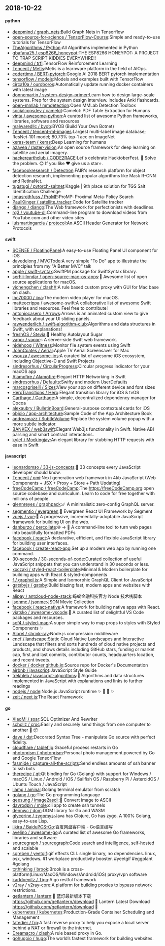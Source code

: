 ## 2018-10-22

#### python
* [deepmind / graph_nets](https://github.com/deepmind/graph_nets):Build Graph Nets in Tensorflow
* [open-source-for-science / TensorFlow-Course](https://github.com/open-source-for-science/TensorFlow-Course):Simple and ready-to-use tutorials for TensorFlow
* [TheAlgorithms / Python](https://github.com/TheAlgorithms/Python):All Algorithms implemented in Python
* [gbafana25 / esp8266_honeypot](https://github.com/gbafana25/esp8266_honeypot):THE ESP8266 HONEYPOT: A PROJECT TO TRAP SCRIPT KIDDIES EVERYWHRE!!
* [deepmind / trfl](https://github.com/deepmind/trfl):TensorFlow Reinforcement Learning
* [Tencent / Metis](https://github.com/Tencent/Metis):Metis is a learnware platform in the field of AIOps.
* [codertimo / BERT-pytorch](https://github.com/codertimo/BERT-pytorch):Google AI 2018 BERT pytorch implementation
* [tensorflow / models](https://github.com/tensorflow/models):Models and examples built with TensorFlow
* [circa10a / ouroboros](https://github.com/circa10a/ouroboros):Automatically update running docker containers with latest image
* [donnemartin / system-design-primer](https://github.com/donnemartin/system-design-primer):Learn how to design large-scale systems. Prep for the system design interview. Includes Anki flashcards.
* [open-mmlab / mmdetection](https://github.com/open-mmlab/mmdetection):Open MMLab Detection Toolbox
* [socialcopsdev / camelot](https://github.com/socialcopsdev/camelot):Camelot: PDF Table Extraction for Humans
* [vinta / awesome-python](https://github.com/vinta/awesome-python):A curated list of awesome Python frameworks, libraries, software and resources
* [malwaredllc / byob](https://github.com/malwaredllc/byob):BYOB (Build Your Own Botnet)
* [Tencent / tencent-ml-images](https://github.com/Tencent/tencent-ml-images):Largest multi-label image database; ResNet-101 model; 80.73% top-1 acc on ImageNet
* [keras-team / keras](https://github.com/keras-team/keras):Deep Learning for humans
* [azavea / raster-vision](https://github.com/azavea/raster-vision):An open source framework for deep learning on satellite and aerial imagery.
* [hackerearthclub / CODE2RACE](https://github.com/hackerearthclub/CODE2RACE):Let's celebrate HacktoberFest.
🎉
Solve the problem.
😊
If you like ❤ give us a star⭐.
* [facebookresearch / Detectron](https://github.com/facebookresearch/Detectron):FAIR's research platform for object detection research, implementing popular algorithms like Mask R-CNN and RetinaNet.
* [tugstugi / pytorch-saltnet](https://github.com/tugstugi/pytorch-saltnet):Kaggle | 9th place solution for TGS Salt Identification Challenge
* [jonasrothfuss / ProMP](https://github.com/jonasrothfuss/ProMP):ProMP: Proximal Meta-Policy Search
* [PaulKlinger / satellite_tracker](https://github.com/PaulKlinger/satellite_tracker):Code for Satellite tracker
* [django / django](https://github.com/django/django):The Web framework for perfectionists with deadlines.
* [rg3 / youtube-dl](https://github.com/rg3/youtube-dl):Command-line program to download videos from YouTube.com and other video sites
* [luismartingarcia / protocol](https://github.com/luismartingarcia/protocol):An ASCII Header Generator for Network Protocols

#### swift
* [SCENEE / FloatingPanel](https://github.com/SCENEE/FloatingPanel):A easy-to-use Floating Panel UI component for iOS
* [davedelong / MVCTodo](https://github.com/davedelong/MVCTodo):A very simple "To Do" app to illustrate the principles from my "A Better MVC" talk
* [apple / swift-syntax](https://github.com/apple/swift-syntax):SwiftPM package for SwiftSyntax library.
* [serhii-londar / open-source-mac-os-apps](https://github.com/serhii-londar/open-source-mac-os-apps):🚀
Awesome list of open source applications for macOS.
* [yichengchen / clashX](https://github.com/yichengchen/clashX):A rule based custom proxy with GUI for Mac base on clash.
* [lhc70000 / iina](https://github.com/lhc70000/iina):The modern video player for macOS.
* [matteocrippa / awesome-swift](https://github.com/matteocrippa/awesome-swift):A collaborative list of awesome Swift libraries and resources. Feel free to contribute!
* [antoniocasero / Arrows](https://github.com/antoniocasero/Arrows):Arrows is an animated custom view to give feedback about your UI sliding panels.
* [raywenderlich / swift-algorithm-club](https://github.com/raywenderlich/swift-algorithm-club):Algorithms and data structures in Swift, with explanations!
* [freshOS / Stevia](https://github.com/freshOS/Stevia):🍃
Healthy Autolayout Sugar
* [vapor / vapor](https://github.com/vapor/vapor):💧
A server-side Swift web framework.
* [njdehoog / Witness](https://github.com/njdehoog/Witness):Monitor file system events using Swift
* [JohnCoates / Aerial](https://github.com/JohnCoates/Aerial):Apple TV Aerial Screensaver for Mac
* [vsouza / awesome-ios](https://github.com/vsouza/awesome-ios):A curated list of awesome iOS ecosystem, including Objective-C and Swift Projects
* [sindresorhus / CircularProgress](https://github.com/sindresorhus/CircularProgress):Circular progress indicator for your macOS app
* [Alamofire / Alamofire](https://github.com/Alamofire/Alamofire):Elegant HTTP Networking in Swift
* [sindresorhus / Defaults](https://github.com/sindresorhus/Defaults):Swifty and modern UserDefaults
* [marcosgriselli / Sizes](https://github.com/marcosgriselli/Sizes):View your app on different device and font sizes
* [HeroTransitions / Hero](https://github.com/HeroTransitions/Hero):Elegant transition library for iOS & tvOS
* [Carthage / Carthage](https://github.com/Carthage/Carthage):A simple, decentralized dependency manager for Cocoa
* [alexaubry / BulletinBoard](https://github.com/alexaubry/BulletinBoard):General-purpose contextual cards for iOS
* [objcio / app-architecture](https://github.com/objcio/app-architecture):Sample Code of the App Architecture Book
* [andreamazz / SubtleVolume](https://github.com/andreamazz/SubtleVolume):Replace the system volume popup with a more subtle indicator.
* [BANKEX / web3swift](https://github.com/BANKEX/web3swift):Elegant Web3js functionality in Swift. Native ABI parsing and smart contract interactions.
* [kylef / Mockingjay](https://github.com/kylef/Mockingjay):An elegant library for stubbing HTTP requests with ease in Swift

#### javascript
* [leonardomso / 33-js-concepts](https://github.com/leonardomso/33-js-concepts):📜
33 concepts every JavaScript developer should know.
* [Tencent / omi](https://github.com/Tencent/omi):Next generation web framework in 4kb JavaScript (Web Components + JSX + Proxy + Store + Path Updating)
* [freeCodeCamp / freeCodeCamp](https://github.com/freeCodeCamp/freeCodeCamp):The https://freeCodeCamp.org open source codebase and curriculum. Learn to code for free together with millions of people.
* [glennreyes / graphpack](https://github.com/glennreyes/graphpack):☄️
A minimalistic zero-config GraphQL server.
* [segmentio / evergreen](https://github.com/segmentio/evergreen):🌲
Evergreen React UI Framework by Segment
* [vuejs / vue](https://github.com/vuejs/vue):🖖
A progressive, incrementally-adoptable JavaScript framework for building UI on the web.
* [danburzo / percollate](https://github.com/danburzo/percollate):🌐
→
📖
A command-line tool to turn web pages into beautifully formatted PDFs
* [facebook / react](https://github.com/facebook/react):A declarative, efficient, and flexible JavaScript library for building user interfaces.
* [facebook / create-react-app](https://github.com/facebook/create-react-app):Set up a modern web app by running one command.
* [30-seconds / 30-seconds-of-code](https://github.com/30-seconds/30-seconds-of-code):Curated collection of useful JavaScript snippets that you can understand in 30 seconds or less.
* [xxczaki / styled-react-boilerplate](https://github.com/xxczaki/styled-react-boilerplate):Minimal & Modern boilerplate for building apps with React & styled-components
* [f / graphql.js](https://github.com/f/graphql.js):A Simple and Isomorphic GraphQL Client for JavaScript
* [gatsbyjs / gatsby](https://github.com/gatsbyjs/gatsby):Build blazing fast, modern apps and websites with React
* [alipay / antcloud-node-stack](https://github.com/alipay/antcloud-node-stack):蚂蚁金融科技官方 Node 技术栈脚本
* [jsonmc / jsonmc](https://github.com/jsonmc/jsonmc):JSON Movie Collection
* [facebook / react-native](https://github.com/facebook/react-native):A framework for building native apps with React.
* [viatsko / awesome-vscode](https://github.com/viatsko/awesome-vscode):🎨
A curated list of delightful VS Code packages and resources.
* [scf4 / styled-map](https://github.com/scf4/styled-map):A super simple way to map props to styles with Styled Components
✨
* [Alorel / shrink-ray](https://github.com/Alorel/shrink-ray):Node.js compression middleware
* [cncf / landscape](https://github.com/cncf/landscape):Static Cloud Native Landscapes and Interactive Landscape that filters and sorts hundreds of cloud native projects and products, and shows details including GitHub stars, funding or market cap, first and last commits, contributor counts, headquarters location, and recent tweets.
* [docker / docker.github.io](https://github.com/docker/docker.github.io):Source repo for Docker's Documentation
* [airbnb / javascript](https://github.com/airbnb/javascript):JavaScript Style Guide
* [trekhleb / javascript-algorithms](https://github.com/trekhleb/javascript-algorithms):🤖
Algorithms and data structures implemented in JavaScript with explanations and links to further readings
* [nodejs / node](https://github.com/nodejs/node):Node.js JavaScript runtime
✨
🐢
🚀
✨
* [zeit / next.js](https://github.com/zeit/next.js):The React Framework

#### go
* [XiaoMi / soar](https://github.com/XiaoMi/soar):SQL Optimizer And Rewriter
* [schollz / croc](https://github.com/schollz/croc):Easily and securely send things from one computer to another
🐊
📦
* [dave / dst](https://github.com/dave/dst):Decorated Syntax Tree - manipulate Go source with perfect fidelity.
* [cloudflare / tableflip](https://github.com/cloudflare/tableflip):Graceful process restarts in Go
* [photoprism / photoprism](https://github.com/photoprism/photoprism):Personal photo management powered by Go and Google TensorFlow
* [fasmide / capture-all-the-scripts](https://github.com/fasmide/capture-all-the-scripts):Send endless amounts of ssh banner to ssh bots
* [therecipe / qt](https://github.com/therecipe/qt):Qt binding for Go (Golang) with support for Windows / macOS / Linux / Android / iOS / Sailfish OS / Raspberry Pi / AsteroidOS / Ubuntu Touch / JavaScript
* [liamg / aminal](https://github.com/liamg/aminal):Golang terminal emulator from scratch
* [golang / go](https://github.com/golang/go):The Go programming language
* [qeesung / image2ascii](https://github.com/qeesung/image2ascii):🌁
Convert image to ASCII
* [davrodpin / mole](https://github.com/davrodpin/mole):cli app to create ssh tunnels
* [dennwc / dom](https://github.com/dennwc/dom):DOM library for Go and WASM
* [glycerine / zygomys](https://github.com/glycerine/zygomys):Java has Clojure, Go has zygo. A 100% Golang, easy-to-use Lisp.
* [iikira / BaiduPCS-Go](https://github.com/iikira/BaiduPCS-Go):百度网盘客户端 - Go语言编写
* [avelino / awesome-go](https://github.com/avelino/awesome-go):A curated list of awesome Go frameworks, libraries and software
* [sourcegraph / sourcegraph](https://github.com/sourcegraph/sourcegraph):Code search and intelligence, self-hosted and scalable
* [sgreben / yeetgif](https://github.com/sgreben/yeetgif):gif effects CLI. single binary, no dependencies. linux, osx, windows. #1 workplace productivity booster. #yeetgif #eggplant #golang
* [txthinking / brook](https://github.com/txthinking/brook):Brook is a cross-platform(Linux/MacOS/Windows/Android/iOS) proxy/vpn software
* [karldoenitz / Tigo](https://github.com/karldoenitz/Tigo):A go restful framework
* [v2ray / v2ray-core](https://github.com/v2ray/v2ray-core):A platform for building proxies to bypass network restrictions.
* [getlantern / lantern](https://github.com/getlantern/lantern):🔴
蓝灯最新版本下载 https://github.com/getlantern/download
🔴
Lantern Latest Download https://github.com/getlantern/download
🔴
* [kubernetes / kubernetes](https://github.com/kubernetes/kubernetes):Production-Grade Container Scheduling and Management
* [fatedier / frp](https://github.com/fatedier/frp):A fast reverse proxy to help you expose a local server behind a NAT or firewall to the internet.
* [Dreamacro / clash](https://github.com/Dreamacro/clash):A rule based proxy in Go.
* [gohugoio / hugo](https://github.com/gohugoio/hugo):The world’s fastest framework for building websites.
